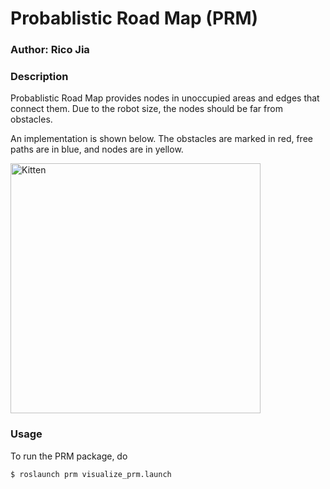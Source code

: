 # Probablistic Road Map (PRM)

### Author: Rico Jia

### Description
Probablistic Road Map provides nodes in unoccupied areas and edges that connect them. 
Due to the robot size, the nodes should be far from obstacles. 

 An implementation is shown below. The obstacles are marked in red, free paths are in blue, 
 and nodes are in yellow. 
 
 <img src="https://user-images.githubusercontent.com/39393023/79608851-4dc1af00-80bb-11ea-80ac-ce465d7ddabb.png" alt="Kitten" title="A cute kitten" width="400" />
                                                                                                                                               
### Usage
To run the PRM package, do
```
$ roslaunch prm visualize_prm.launch
```

